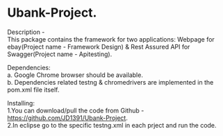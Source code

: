 # Ubank-Project.  
Description -   
This package contains the framework for two applications: Webpage for ebay(Project name - Framework Design) & Rest Assured API for Swagger(Project name - Apitesting).


Dependencies:  
a. Google Chrome browser should be available.  
b. Dependencies related testng & chromedrivers are implemented in the pom.xml file itself.  

Installing:  
1.You can download/pull the code from Github - https://github.com/JD1391/Ubank-Project.  
2.In eclipse go to the specific testng.xml in each prject and run the code.  
